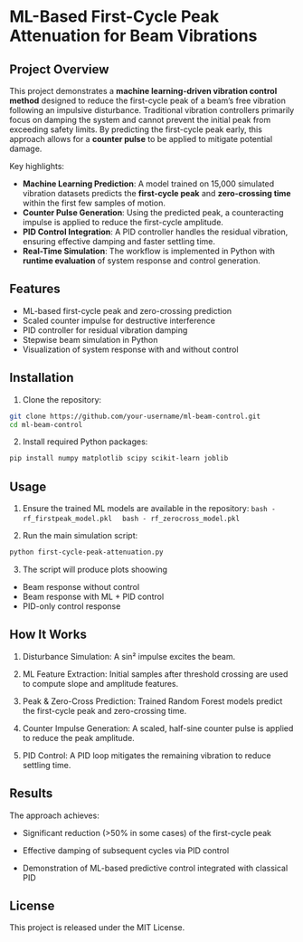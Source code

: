 # ML-Based First-Cycle Peak Attenuation for Beam Vibrations

## Project Overview

This project demonstrates a **machine learning-driven vibration control method** designed to reduce the first-cycle peak of a beam’s free vibration following an impulsive disturbance. Traditional vibration controllers primarily focus on damping the system and cannot prevent the initial peak from exceeding safety limits. By predicting the first-cycle peak early, this approach allows for a **counter pulse** to be applied to mitigate potential damage.

Key highlights:  
- **Machine Learning Prediction**: A model trained on 15,000 simulated vibration datasets predicts the **first-cycle peak** and **zero-crossing time** within the first few samples of motion.  
- **Counter Pulse Generation**: Using the predicted peak, a counteracting impulse is applied to reduce the first-cycle amplitude.  
- **PID Control Integration**: A PID controller handles the residual vibration, ensuring effective damping and faster settling time.  
- **Real-Time Simulation**: The workflow is implemented in Python with **runtime evaluation** of system response and control generation.  

## Features

- ML-based first-cycle peak and zero-crossing prediction  
- Scaled counter impulse for destructive interference  
- PID controller for residual vibration damping  
- Stepwise beam simulation in Python  
- Visualization of system response with and without control  

## Installation

1. Clone the repository:

```bash
git clone https://github.com/your-username/ml-beam-control.git
cd ml-beam-control
```
2. Install required Python packages:
```bash
pip install numpy matplotlib scipy scikit-learn joblib

```
## Usage
1. Ensure the trained ML models are available in the repository:
```bash - rf_firstpeak_model.pkl  ```
```bash - rf_zerocross_model.pkl ```

3. Run the main simulation script:
```bash
python first-cycle-peak-attenuation.py
```
3. The script will produce plots shoowing
  - Beam response without control
  - Beam response with ML + PID control
  - PID-only control response

## How It Works

1. Disturbance Simulation: A sin² impulse excites the beam.

2. ML Feature Extraction: Initial samples after threshold crossing are used to compute slope and amplitude features.

3. Peak & Zero-Cross Prediction: Trained Random Forest models predict the first-cycle peak and zero-crossing time.

4. Counter Impulse Generation: A scaled, half-sine counter pulse is applied to reduce the peak amplitude.

5. PID Control: A PID loop mitigates the remaining vibration to reduce settling time.

## Results

The approach achieves:

- Significant reduction (>50% in some cases) of the first-cycle peak

- Effective damping of subsequent cycles via PID control

- Demonstration of ML-based predictive control integrated with classical PID

## License

This project is released under the MIT License.
